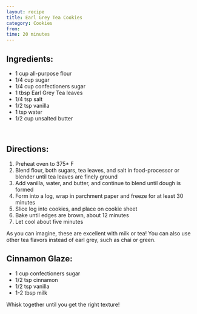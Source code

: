 ```yaml
---
layout: recipe
title: Earl Grey Tea Cookies
category: Cookies
from: 
time: 20 minutes
---
```


Ingredients:
------------

* 1 cup all-purpose flour
* 1/4 cup sugar
* 1/4 cup confectioners sugar
* 1 tbsp Earl Grey Tea leaves
* 1/4 tsp salt
* 1/2 tsp vanilla
* 1 tsp water
* 1/2 cup unsalted butter
<br>

Directions:
-----------

1. Preheat oven to 375* F
2. Blend flour, both sugars, tea leaves, and salt in food-processor or blender until tea leaves are finely ground
3. Add vanilla, water, and butter, and continue to blend until dough is formed
4. Form into a log, wrap in parchment paper and freeze for at least 30 minutes
5. Slice log into cookies, and place on cookie sheet
6. Bake until edges are brown, about 12 minutes
7. Let cool about five minutes

As you can imagine, these are excellent with milk or tea!  You can also use other tea flavors instead of earl grey, such as chai or green.

Cinnamon Glaze:
---------------

* 1 cup confectioners sugar
* 1/2 tsp cinnamon
* 1/2 tsp vanilla
* 1-2 tbsp milk

Whisk together until you get the right texture! 
